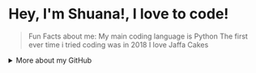 # Hey, I'm Shuana!, I love to code!

> Fun Facts about me:
> My main coding language is Python
> The first ever time i tried coding was in 2018
> I love Jaffa Cakes

<details>
<summary>More about my GitHub</summary>
![Shuana's github stats](https://github-readme-stats.vercel.app/api?username=shuanaongithub&theme=vue&show_icons=true)
</details>
